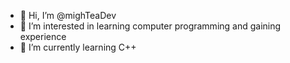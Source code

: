 - 👋 Hi, I’m @mighTeaDev
- 👀 I’m interested in learning computer programming and gaining experience
- 🌱 I’m currently learning C++

<!---
mighTeaDev/mighTeaDev is a ✨ special ✨ repository because its `README.md` (this file) appears on your GitHub profile.
You can click the Preview link to take a look at your changes.
--->
